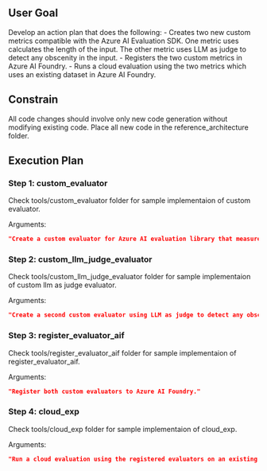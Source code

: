 ## User Goal

Develop an action plan that does the following:                    - Creates two new custom metrics compatible with the Azure AI Evaluation SDK. One metric uses calculates the length of the input. The other metric uses LLM as judge to detect any obscenity in the input.                    - Registers the two custom metrics in Azure AI Foundry.                    - Runs a cloud evaluation using the two metrics which uses an existing dataset in Azure AI Foundry.                    

## Constrain

All code changes should involve only new code generation without modifying existing code. Place all new code in the reference_architecture folder.

## Execution Plan

### Step 1: custom_evaluator

Check tools/custom_evaluator folder for sample implementaion of custom evaluator.

Arguments:
```json
"Create a custom evaluator for Azure AI evaluation library that measures the length of the input."
```

### Step 2: custom_llm_judge_evaluator

Check tools/custom_llm_judge_evaluator folder for sample implementaion of custom llm as judge evaluator.

Arguments:
```json
"Create a second custom evaluator using LLM as judge to detect any obscenity in the input."
```

### Step 3: register_evaluator_aif

Check tools/register_evaluator_aif folder for sample implementaion of register_evaluator_aif.

Arguments:
```json
"Register both custom evaluators to Azure AI Foundry."
```

### Step 4: cloud_exp

Check tools/cloud_exp folder for sample implementaion of cloud_exp.

Arguments:
```json
"Run a cloud evaluation using the registered evaluators on an existing dataset in Azure AI Foundry."
```

